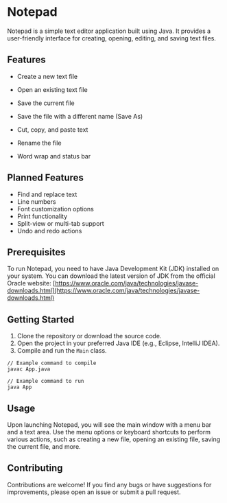 # Notepad

Notepad is a simple text editor application built using Java. It provides a user-friendly interface for creating, opening, editing, and saving text files.

## Features

- Create a new text file
- Open an existing text file
- Save the current file
- Save the file with a different name (Save As)
- Cut, copy, and paste text
- Rename the file


- Word wrap and status bar

## Planned Features

- Find and replace text
- Line numbers
- Font customization options
- Print functionality
- Split-view or multi-tab support
- Undo and redo actions

## Prerequisites

To run Notepad, you need to have Java Development Kit (JDK) installed on your system. You can download the latest version of JDK from the official Oracle website: [https://www.oracle.com/java/technologies/javase-downloads.html](https://www.oracle.com/java/technologies/javase-downloads.html)

## Getting Started

1. Clone the repository or download the source code.
2. Open the project in your preferred Java IDE (e.g., Eclipse, IntelliJ IDEA).
3. Compile and run the `Main` class.

```
// Example command to compile
javac App.java

// Example command to run
java App
```

## Usage

Upon launching Notepad, you will see the main window with a menu bar and a text area. Use the menu options or keyboard shortcuts to perform various actions, such as creating a new file, opening an existing file, saving the current file, and more.

## Contributing

Contributions are welcome! If you find any bugs or have suggestions for improvements, please open an issue or submit a pull request.